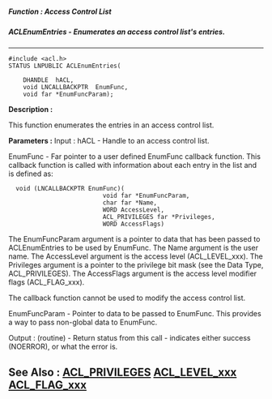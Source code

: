##### Function : Access Control List
##### ACLEnumEntries - Enumerates an access control list's entries.
---
```
#include <acl.h>
STATUS LNPUBLIC ACLEnumEntries(

	DHANDLE  hACL,
	void LNCALLBACKPTR  EnumFunc,
	void far *EnumFuncParam);
```
**Description :**

This function enumerates the entries in an access control list.

**Parameters :**
Input :
hACL  -   Handle to an access control list.

EnumFunc  -  Far pointer to a user defined EnumFunc callback function.  This callback function is called with information about each entry in the list and is defined as:

      void (LNCALLBACKPTR EnumFunc)(
                              void far *EnumFuncParam,
                              char far *Name,
                              WORD AccessLevel,
                              ACL_PRIVILEGES far *Privileges,
                              WORD AccessFlags)

The EnumFuncParam argument is a pointer to data that has been passed to ACLEnumEntries to be used by EnumFunc.  The Name argument is the user name.  The AccessLevel argument is the access level (ACL_LEVEL_xxx).  The Privileges argument is a pointer to the privilege bit mask (see the Data Type, ACL_PRIVILEGES).  The AccessFlags argument is the access level modifier flags (ACL_FLAG_xxx).

The callback function cannot be used to modify the access control list.

EnumFuncParam  -  Pointer to data to be passed to EnumFunc.  This provides a way to pass non-global data to EnumFunc.

Output :
(routine)  -   Return status from this call - indicates either success (NOERROR), or what the error is.



**See Also :**
[ACL_PRIVILEGES](/domino-c-api-docs/reference/Data/ACL_PRIVILEGES)
[ACL_LEVEL_xxx](/domino-c-api-docs/reference/Symb/ACL_LEVEL_xxx)
[ACL_FLAG_xxx](/domino-c-api-docs/reference/Symb/ACL_FLAG_xxx)
---
